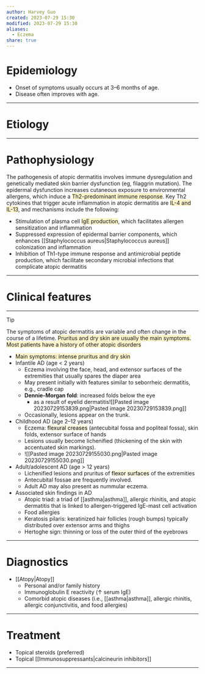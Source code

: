 ```yaml
---
author: Harvey Guo
created: 2023-07-29 15:30
modified: 2023-07-29 15:30
aliases:
  - Eczema
share: true
---
```

# Epidemiology
- Onset of symptoms usually occurs at 3–6 months of age. 
- Disease often improves with age.

---
# Etiology


---
# Pathophysiology
The pathogenesis of atopic dermatitis involves immune dysregulation and genetically mediated skin barrier dysfunction (eg, filaggrin mutation).  The epidermal dysfunction increases cutaneous exposure to environmental allergens, which induce a <span style="background:rgba(240, 200, 0, 0.2)">Th2-predominant immune response</span>.  Key Th2 cytokines that trigger acute inflammation in atopic dermatitis are <span style="background:rgba(240, 200, 0, 0.2)">IL-4 and IL-13</span>, and mechanisms include the following:
- Stimulation of plasma cell <span style="background:rgba(240, 200, 0, 0.2)">IgE production</span>, which facilitates allergen sensitization and inflammation
- Suppressed expression of epidermal barrier components, which enhances [[Staphylococcus aureus|Staphylococcus aureus]] colonization and inflammation
- Inhibition of Th1-type immune response and antimicrobial peptide production, which facilitate secondary microbial infections that complicate atopic dermatitis

---
# Clinical features
---
>[!tip] 
>The symptoms of atopic dermatitis are variable and often change in the course of a lifetime. <span style="background:rgba(240, 200, 0, 0.2)">Pruritus and dry skin are usually the main symptoms.</span>
><span style="background:rgba(240, 200, 0, 0.2)">Most patients have a history of other atopic disorders</span>

- <span style="background:rgba(240, 200, 0, 0.2)">Main symptoms: intense pruritus and dry skin </span>
- Infantile AD (age < 2 years)
	- Eczema involving the face, head, and extensor surfaces of the extremities that usually spares the diaper area 
	- May present initially with features similar to seborrheic dermatitis, e.g., cradle cap
	- **Dennie-Morgan fold**: increased folds below the eye 
		- as a result of eyelid dermatitis![[Pasted image 20230729153839.png|Pasted image 20230729153839.png]]
	- Occasionally, lesions appear on the trunk. 
- Childhood AD (age 2–12 years)
	- Eczema: <mark style="background: #FFF3A34A;">flexural creases</mark> (antecubital fossa and popliteal fossa), skin folds, extensor surface of hands 
	- Lesions usually become lichenified (thickening of the skin with accentuated skin markings).
	- ![[Pasted image 20230729155030.png|Pasted image 20230729155030.png]]
- Adult/adolescent AD (age > 12 years)
	- Lichenified lesions and pruritus of <mark style="background: #FFF3A34A;">flexor surfaces</mark> of the extremities 
	- Antecubital fossae are frequently involved. 
	- Adult AD may also present as nummular eczema.
- Associated skin findings in AD
	- Atopic triad: a triad of [[asthma|asthma]], allergic rhinitis, and atopic dermatitis that is linked to allergen-triggered IgE-mast cell activation
	- Food allergies
	- Keratosis pilaris: keratinized hair follicles (rough bumps) typically distributed over extensor arms and thighs
	- Hertoghe sign: thinning or loss of the outer third of the eyebrows
 
---
# Diagnostics
- [[Atopy|Atopy]]
	- Personal and/or family history
	- Immunoglobulin E reactivity (↑ serum IgE) 
	- Comorbid atopic diseases (i.e., [[asthma|asthma]], allergic rhinitis, allergic conjunctivitis, and food allergies)

---
# Treatment
- Topical steroids (preferred)
- Topical [[Immunosuppressants|calcineurin inhibitors]]

---
